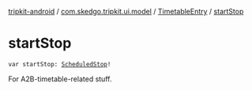 [tripkit-android](../../index.md) / [com.skedgo.tripkit.ui.model](../index.md) / [TimetableEntry](index.md) / [startStop](./start-stop.md)

# startStop

`var startStop: `[`ScheduledStop`](../../com.skedgo.tripkit.common.model/-scheduled-stop/index.md)`!`

For A2B-timetable-related stuff.

